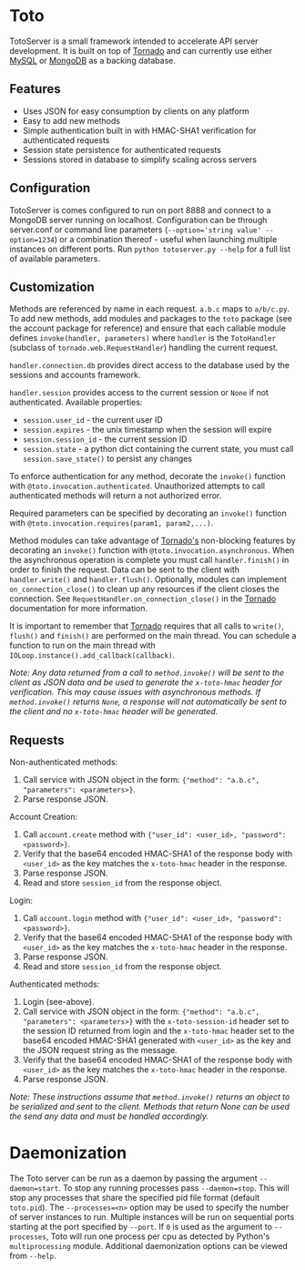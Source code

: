 Toto
===============
TotoServer is a small framework intended to accelerate API server development. It is
built on top of [Tornado][tornado] and can currently use either [MySQL][mysql] or [MongoDB][mongodb] as a
backing database.

Features
--------
* Uses JSON for easy consumption by clients on any platform
* Easy to add new methods
* Simple authentication built in with HMAC-SHA1 verification for authenticated requests
* Session state persistence for authenticated requests
* Sessions stored in database to simplify scaling across servers

Configuration
-------------
TotoServer is comes configured to run on port 8888 and connect to a MongoDB server
running on localhost. Configuration can be through server.conf or command line parameters
(`--option='string value' --option=1234`) or a combination thereof - useful when launching
multiple instances on different ports. Run `python totoserver.py --help` for a full list of
available parameters.

Customization
-------------
Methods are referenced by name in each request. `a.b.c` maps to `a/b/c.py`. To add new
methods, add modules and packages to the `toto` package (see the account package for
reference) and ensure that each callable module defines `invoke(handler, parameters)`
where `handler` is the `TotoHandler` (subclass of `tornado.web.RequestHandler`) handling
the current request.

`handler.connection.db` provides direct access to the database used by the sessions and
accounts framework.

`handler.session` provides access to the current session or `None` if not authenticated.
Available properties:

* `session.user_id` - the current user ID
* `session.expires` - the unix timestamp when the session will expire
* `session.session_id` - the current session ID
* `session.state` - a python dict containing the current state, you must call
`session.save_state()` to persist any changes

To enforce authentication for any method, decorate the `invoke()` function with
`@toto.invocation.authenticated`. Unauthorized attempts to call authenticated methods
will return a not authorized error.

Required parameters can be specified by decorating an `invoke()` function with
`@toto.invocation.requires(param1, param2,...)`.

Method modules can take advantage of [Tornado's][tornado] non-blocking features by decorating
an `invoke()` function with `@toto.invocation.asynchronous`. When the asynchronous operation is
complete you must call `handler.finish()` in order to finish the request. Data can be sent
to the client with `handler.write()` and `handler.flush()`. Optionally, modules can
implement `on_connection_close()` to clean up any resources if the client closes the
connection. See `RequestHandler.on_connection_close()` in the [Tornado][tornado] documentation
for more information.

It is important to remember that [Tornado][tornado] requires that all calls to `write()`,
`flush()` and `finish()` are performed on the main thread. You can schedule a function to
run on the main thread with `IOLoop.instance().add_callback(callback)`.

_Note: Any data returned from a call to `method.invoke()` will be sent to the client as
JSON data and be used to generate the `x-toto-hmac` header for verification. This may cause
issues with asynchronous methods. If `method.invoke()` returns `None`, a response will not
automatically be sent to the client and no `x-toto-hmac` header will be generated._

Requests
-----------
Non-authenticated methods:

1. Call service with JSON object in the form: `{"method": "a.b.c", "parameters": <parameters>}`.
2. Parse response JSON.

Account Creation:

1. Call `account.create` method with `{"user_id": <user_id>, "password": <password>}`.
2. Verify that the base64 encoded HMAC-SHA1 of the response body with `<user_id>` as the key matches the `x-toto-hmac` 
header in the response.
3. Parse response JSON.
4. Read and store `session_id` from the response object.

Login:

1. Call `account.login` method with `{"user_id": <user_id>, "password": <password>}`.
2. Verify that the base64 encoded HMAC-SHA1 of the response body with `<user_id>` as the key matches the `x-toto-hmac` 
header in the response.
3. Parse response JSON.
4. Read and store `session_id` from the response object.

Authenticated methods:

1. Login (see-above).
2. Call service with JSON object in the form: `{"method": "a.b.c", "parameters": <parameters>}`
with the `x-toto-session-id` header set to the session ID returned from login and the `x-toto-hmac` header
set to the base64 encoded HMAC-SHA1 generated with `<user_id>` as the key and the JSON request string as
the message.
3. Verify that the base64 encoded HMAC-SHA1 of the response body with `<user_id>` as the key matches the `x-toto-hmac` 
header in the response.
4. Parse response JSON.

_Note: These instructions assume that `method.invoke()` returns an object to be serialized
and sent to the client. Methods that return None can be used the send any data and must be
handled accordingly._

Daemonization
=============
The Toto server can be run as a daemon by passing the argument `--daemon=start`. To stop any running processes pass
`--daemon=stop`. This will stop any processes that share the specified pid file format (default `toto.pid`). The
`--processes=<n>` option may be used to specify the number of server instances to run. Multiple instances will be run
on sequential ports starting at the port specified by `--port`. If `0` is used as the argument to `--processes`, Toto
will run one process per cpu as detected by Python's `multiprocessing` module. Additional daemonization options can
be viewed from `--help`.

[tornado]:http://www.tornadoweb.org
[mysql]:http://www.mysql.com
[mongodb]:http://www.mongodb.org
